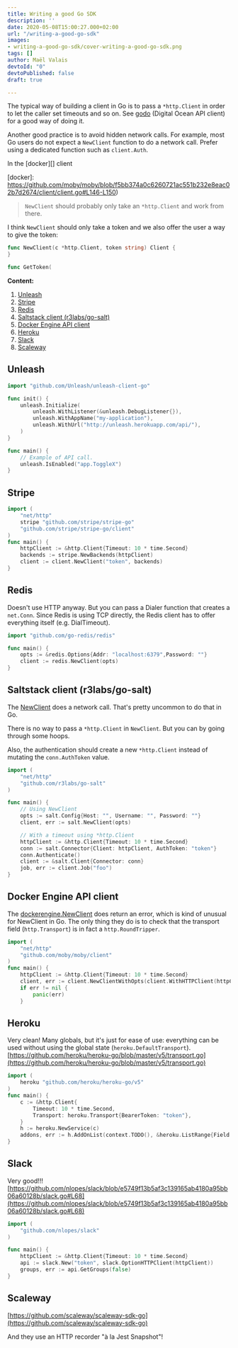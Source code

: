 ```yaml
---
title: Writing a good Go SDK
description: ''
date: 2020-05-08T15:00:27.000+02:00
url: "/writing-a-good-go-sdk"
images:
- writing-a-good-go-sdk/cover-writing-a-good-go-sdk.png
tags: []
author: Maël Valais
devtoId: "0"
devtoPublished: false
draft: true

---
```

The typical way of building a client in Go is to pass a `*http.Client` in order to let the caller set timeouts and so on. See [godo](https://github.com/digitalocean/godo/blob/97ac73b1d53e23afa2700e9f97d5eeb1f3641e3f/godo.go#L153-L188) (Digital Ocean API client) for a good way of doing it.

Another good practice is to avoid hidden network calls. For example, most Go users do not expect a `NewClient` function to do a network call. Prefer using a dedicated function such as `client.Auth`.

In the \[docker\]\[\] client

\[docker\]: https://github.com/moby/moby/blob/f5bb374a0c6260721ac551b232e8eac02b7d2674/client/client.go#L146-L150)

> `NewClient` should probably only take an `*http.Client` and work from there.

I think `NewClient` should only take a token and we also offer the user a way to give the token:

```go
func NewClient(c *http.Client, token string) Client {
}

func GetToken(
```

**Content:**

1. [Unleash](#unleash)
2. [Stripe](#stripe)
3. [Redis](#redis)
4. [Saltstack client (r3labs/go-salt)](#saltstack-client-r3labsgo-salt)
5. [Docker Engine API client](#docker-engine-api-client)
6. [Heroku](#heroku)
7. [Slack](#slack)
8. [Scaleway](#scaleway)

## Unleash

```go
import "github.com/Unleash/unleash-client-go"

func init() {
    unleash.Initialize(
        unleash.WithListener(&unleash.DebugListener{}),
        unleash.WithAppName("my-application"),
        unleash.WithUrl("http://unleash.herokuapp.com/api/"),
    )
}

func main() {
    // Example of API call.
    unleash.IsEnabled("app.ToggleX")
}
```

## Stripe

```go
import (
    "net/http"
    stripe "github.com/stripe/stripe-go"
    "github.com/stripe/stripe-go/client"
)
func main() {
    httpClient := &http.Client{Timeout: 10 * time.Second}
    backends := stripe.NewBackends(httpClient)
    client := client.NewClient("token", backends)
}
```

## Redis

Doesn't use HTTP anyway. But you can pass a Dialer function that creates a `net.Conn`. Since Redis is using TCP directly, the Redis client has to offer everything itself (e.g. DialTimeout).

```go
import "github.com/go-redis/redis"

func main() {
    opts := &redis.Options{Addr: "localhost:6379",Password: ""}
    client := redis.NewClient(opts)
}
```

## Saltstack client (r3labs/go-salt)

The [NewClient](https://github.com/r3labs/go-salt/blob/e6bcc1482122fbfbb41c8c5d7204e067e97a4266/client.go#L18) does a network call. That's pretty uncommon to do that in Go.

There is no way to pass a `*http.Client` in `NewClient`. But you can by going through some hoops.

Also, the authentication should create a new `*http.Client` instead of mutating the `conn.AuthToken` value.

```go
import (
    "net/http"
    "github.com/r3labs/go-salt"
)

func main() {
    // Using NewClient
    opts := salt.Config{Host: "", Username: "", Password: ""}
    client, err := salt.NewClient(opts)

    // With a timeout using *http.Client
    httpClient := &http.Client{Timeout: 10 * time.Second}
    conn := salt.Connector{Client: httpClient, AuthToken: "token"}
    conn.Authenticate()
    client := &salt.Client{Connector: conn}
    job, err := client.Job("foo")
}
```

## Docker Engine API client

The [dockerengine.NewClient](https://github.com/moby/moby/blob/f5bb374a0c6260721ac551b232e8eac02b7d2674/client/client.go#L119) does return an error, which is kind of unusual for NewClient in Go. The only thing they do is to check that the transport field (`http.Transport`) is in fact a `http.RoundTripper`.

```go
import (
    "net/http"
    "github.com/moby/moby/client"
)
func main() {
    httpClient := &http.Client{Timeout: 10 * time.Second}
    client, err := client.NewClientWithOpts(client.WithHTTPClient(httpClient))
    if err != nil {
        panic(err)
    }
```

## Heroku

Very clean! Many globals, but it's just for ease of use: everything can be used without using the global state (`heroku.DefaultTransport`). [https://github.com/heroku/heroku-go/blob/master/v5/transport.go](https://github.com/heroku/heroku-go/blob/master/v5/transport.go)

```go
import (
    heroku "github.com/heroku/heroku-go/v5"
)
func main() {
    c := &http.Client{
        Timeout: 10 * time.Second,
        Transport: heroku.Transport{BearerToken: "token"},
    }
    h := heroku.NewService(c)
    addons, err := h.AddOnList(context.TODO(), &heroku.ListRange{Field: "name"})
}
```

## Slack

Very good!!! [https://github.com/nlopes/slack/blob/e5749f13b5af3c139165ab4180a95bb06a60128b/slack.go#L68](https://github.com/nlopes/slack/blob/e5749f13b5af3c139165ab4180a95bb06a60128b/slack.go#L68)

```go
import (
    "github.com/nlopes/slack"
)

func main() {
    httpClient := &http.Client{Timeout: 10 * time.Second}
    api := slack.New("token", slack.OptionHTTPClient(httpClient))
    groups, err := api.GetGroups(false)
}
```

## Scaleway

[https://github.com/scaleway/scaleway-sdk-go](https://github.com/scaleway/scaleway-sdk-go)

And they use an HTTP recorder "à la Jest Snapshot"!